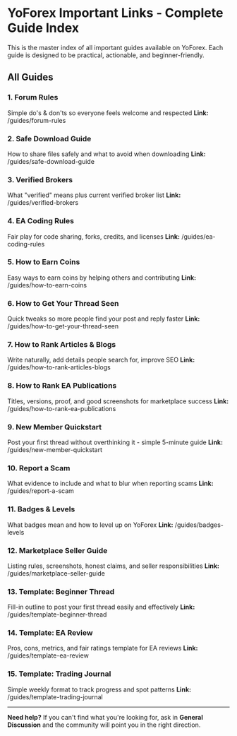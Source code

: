 # YoForex Important Links - Complete Guide Index

This is the master index of all important guides available on YoForex. Each guide is designed to be practical, actionable, and beginner-friendly.

## All Guides

### 1. Forum Rules
Simple do's & don'ts so everyone feels welcome and respected
**Link:** /guides/forum-rules

### 2. Safe Download Guide  
How to share files safely and what to avoid when downloading
**Link:** /guides/safe-download-guide

### 3. Verified Brokers
What "verified" means plus current verified broker list
**Link:** /guides/verified-brokers

### 4. EA Coding Rules
Fair play for code sharing, forks, credits, and licenses
**Link:** /guides/ea-coding-rules

### 5. How to Earn Coins
Easy ways to earn coins by helping others and contributing
**Link:** /guides/how-to-earn-coins

### 6. How to Get Your Thread Seen
Quick tweaks so more people find your post and reply faster
**Link:** /guides/how-to-get-your-thread-seen

### 7. How to Rank Articles & Blogs
Write naturally, add details people search for, improve SEO
**Link:** /guides/how-to-rank-articles-blogs

### 8. How to Rank EA Publications
Titles, versions, proof, and good screenshots for marketplace success
**Link:** /guides/how-to-rank-ea-publications

### 9. New Member Quickstart
Post your first thread without overthinking it - simple 5-minute guide
**Link:** /guides/new-member-quickstart

### 10. Report a Scam
What evidence to include and what to blur when reporting scams
**Link:** /guides/report-a-scam

### 11. Badges & Levels
What badges mean and how to level up on YoForex
**Link:** /guides/badges-levels

### 12. Marketplace Seller Guide
Listing rules, screenshots, honest claims, and seller responsibilities
**Link:** /guides/marketplace-seller-guide

### 13. Template: Beginner Thread
Fill-in outline to post your first thread easily and effectively
**Link:** /guides/template-beginner-thread

### 14. Template: EA Review
Pros, cons, metrics, and fair ratings template for EA reviews
**Link:** /guides/template-ea-review

### 15. Template: Trading Journal
Simple weekly format to track progress and spot patterns
**Link:** /guides/template-trading-journal

---

**Need help?** If you can't find what you're looking for, ask in **General Discussion** and the community will point you in the right direction.
